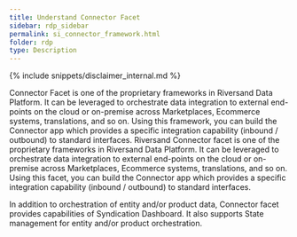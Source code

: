 ```yaml
---
title: Understand Connector Facet
sidebar: rdp_sidebar
permalink: si_connector_framework.html
folder: rdp
type: Description
---
```


{% include snippets/disclaimer_internal.md %} 

Connector Facet is one of the proprietary frameworks in Riversand Data Platform. It can be leveraged to orchestrate data integration to external end-points on the cloud or on-premise across Marketplaces, Ecommerce systems, translations, and so on. Using this framework, you can build the Connector app which provides a specific integration capability (inbound / outbound) to standard interfaces.
Riversand Connector facet is one of the proprietary frameworks in Riversand Data Platform. It can be leveraged to orchestrate data integration to external end-points on the cloud or on-premise across Marketplaces, Ecommerce systems, translations, and so on. Using this facet, you can build the Connector app which provides a specific integration capability (inbound / outbound) to standard interfaces. 

In addition to orchestration of entity and/or product data, Connector facet provides capabilities of Syndication Dashboard. It also supports State management for entity and/or product orchestration. 

<!-- These two capabilities separate Connector facet from Integration Framework based extension. -->


<!-- The following are the capabilities of Riversand Connector facet:

* Connect to external end-points on the cloud or on-premise Marketplaces, Ecommerce systems, Retailers and so on
* Create/modify formats based on the end-point being connected to
* Provide Transformation & Mapping capability
* Advanced Configurations & tracking per connector
* Transformations from multiple to single files, internal to external attributes.
* Connector SDK available as add-on license.
* Ability to build additional connectors using the SDK Hosted only on the Riversand Platform. -->

<!-- For more information on the Connector facet, refer the following articles:

* [Know the Key Terminologies](si_coa_terms.html)
* [Understand Hub Framework](si_coa_hub_framework.html)
* [Understand Hub of Hub Syndication Flow](si_coa_hub_arch.html) -->


